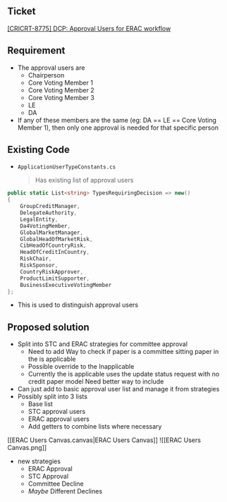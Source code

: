 
```toc
```

## Ticket

[\[CRICRT-8775\] DCP: Approval Users for ERAC workflow](https://aws-tools.standardbank.co.za/jira/browse/CRICRT-8775)


## Requirement

- The approval users are
    - Chairperson
    - Core Voting Member 1
    - Core Voting Member 2
    - Core Voting Member 3
    - LE
    - DA
- If any of these members are the same (eg: DA == LE == Core Voting Member 1), then only one approval is needed for that specific person


## Existing Code

- ` ApplicationUserTypeConstants.cs `
  > Has existing list of approval users
```c#
public static List<string> TypesRequiringDecision => new()  
{  
    GroupCreditManager,  
    DelegateAuthority,  
    LegalEntity,  
    Da4VotingMember,  
    GlobalMarketManager,  
    GlobalHeadOfMarketRisk,  
    CibHeadOfCountryRisk,  
    HeadOfCreditInCountry,  
    RiskChair,  
    RiskSponsor,  
    CountryRiskApprover,  
    ProductLimitSupporter,  
    BusinessExecutiveVotingMember
};
```


- This is used to distinguish approval users


## Proposed solution

- Split into STC and ERAC strategies for committee approval
	- Need to add Way to check if paper is a committee sitting paper in the is applicable
	- Possible override to the Inapplicable
	- Currently the is applicable uses the update status request with no credit paper model Need better way to include
- Can just add to basic approval user list and manage it from strategies
- Possibly split into 3 lists
	- Base list
	- STC approval users
	- ERAC approval users
	- Add getters to combine lists where necessary

[[ERAC Users Canvas.canvas|ERAC Users Canvas]]
![[ERAC Users Canvas.png]]

-  new strategies
	- ERAC Approval
	- STC Approval
	- Committee Decline
	- *Maybe* Different Declines